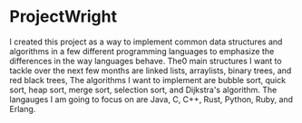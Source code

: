 # ProjectWright

I created this project as a way to implement common data structures and 
algorithms in a few different programming languages to emphasize the 
differences in the way languages behave. The0 main structures I want to tackle 
over the next few months are linked lists, arraylists, binary trees, and red
black trees, The algorithms I want to implement are bubble sort, quick sort,
heap sort, merge sort, selection sort, and Dijkstra's algorithm. The langauges 
I am going to focus on are Java, C, C++, Rust, Python, Ruby, and Erlang.  
